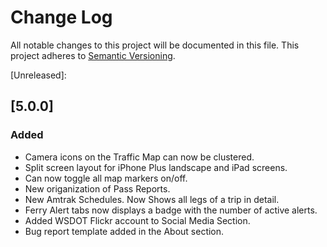 # Change Log
All notable changes to this project will be documented in this file.
This project adheres to [Semantic Versioning](http://semver.org/).

[Unreleased]: 

## [5.0.0]

### Added
* Camera icons on the Traffic Map can now be clustered.
* Split screen layout for iPhone Plus landscape and iPad screens. 
* Can now toggle all map markers on/off.
* New origanization of Pass Reports.
* New Amtrak Schedules. Now Shows all legs of a trip in detail. 
* Ferry Alert tabs now displays a badge with the number of active alerts.
* Added WSDOT Flickr account to Social Media Section.
* Bug report template added in the About section.
